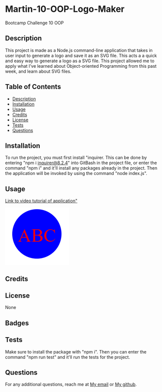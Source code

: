# Martin-10-OOP-Logo-Maker
Bootcamp Challenge 10 OOP

## Description
This project is made as a Node.js command-line application that takes in user input to generate a logo and save it as an SVG file. This acts a a quick and easy way to generate a logo as a SVG file. This project allowed me to apply what I've learned about Object-oriented Programming from this past week, and learn about SVG files.

## Table of Contents 
- [Description](#description)
- [Installation](#installation)
- [Usage](#usage)
- [Credits](#credits)
- [License](#license)
- [Tests](#tests)
- [Questions](#questions)

## Installation

To run the project, you must first install "inquirer. This can be done by entering "npm i inquirer@8.2.4" into GitBash in the project file, or enter the command "npm i" and it'll install any packages already in the project. Then the application will be invoked by using the command "node index.js".

## Usage
     
<a href="https://drive.google.com/file/d/1r6Nqybpc4VIJPa_Klr2MO6X-qK_eMjRF/view"> Link to video tutorial of application"</a>

<img src="./examples/Capture.PNG" alt="Screen Shot of SVG logo"/>

## Credits

## License

None

## Badges

## Tests

Make sure to install the package with "npm i". Then you can enter the command "npm run test" and it'll run the tests for the project.

## Questions

For any additional questions, reach me at <a href="martinapopot@gmail.com">My email</a> or <a href="https://github.com/mardyyy">My github</a>.
